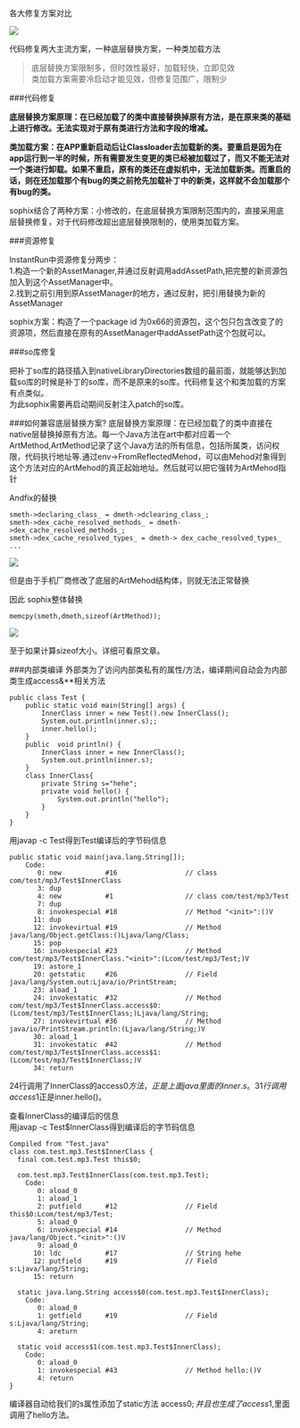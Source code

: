各大修复方案对比

![](https://i.imgur.com/DYjFpUz.png)

代码修复两大主流方案，一种底层替换方案，一种类加载方法  

>底层替换方案限制多，但时效性最好，加载轻快，立即见效   
>类加载方案需要冷启动才能见效，但修复范围广，限制少

###代码修复

**底层替换方案原理：在已经加载了的类中直接替换掉原有方法，是在原来类的基础上进行修改。无法实现对于原有类进行方法和字段的增减。**  

**类加载方案：在APP重新启动后让Classloader去加载新的类。要重启是因为在app运行到一半的时候，所有需要发生变更的类已经被加载过了，而又不能无法对一个类进行卸载。如果不重启，原有的类还在虚拟机中，无法加载新类。而重启的话，则在还加载那个有bug的类之前抢先加载补丁中的新类，这样就不会加载那个有bug的类。**

sophix结合了两种方案：小修改的，在底层替换方案限制范围内的，直接采用底层替换修复，对于代码修改超出底层替换限制的，使用类加载方案。

###资源修复

InstantRun中资源修复分两步：  
1.构造一个新的AssetManager,并通过反射调用addAssetPath,把完整的新资源包加入到这个AssetManager中。  
2.找到之前引用到原AssetManager的地方，通过反射，把引用替换为新的AssetManager

sophix方案：构造了一个package id 为0x66的资源包，这个包只包含改变了的资源项，然后直接在原有的AssetManager中addAssetPath这个包就可以。

###so库修复

把补丁so库的路径插入到nativeLibraryDirectories数组的最前面，就能够达到加载so库的时候是补丁的so库，而不是原来的so库。代码修复这个和类加载的方案有点类似。  
为此sophix需要再启动期间反射注入patch的so库。




###如何兼容底层替换方案?
底层替换方案原理：在已经加载了的类中直接在native层替换掉原有方法。每一个Java方法在art中都对应着一个ArtMethod,ArtMethod记录了这个Java方法的所有信息，包括所属类，访问权限，代码执行地址等.通过env->FromReflectedMehod，可以由Mehod对象得到这个方法对应的ArtMehod的真正起始地址。然后就可以把它强转为ArtMehod指针

Andfix的替换  

	smeth->declaring_class_ = dmeth->dclearing_class_;
	smeth->dex_cache_resolved_methods_ = dmeth->dex_cache_resolved_methods_;
	smeth->dex_cache_resolved_types_ = dmeth-> dex_cache_resolved_types_
	...


![](https://i.imgur.com/vaATwOO.png)

但是由于手机厂商修改了底层的ArtMehod结构体，则就无法正常替换

因此 sophix整体替换

	memcpy(smeth,dmeth,sizeof(ArtMethod));

![](https://i.imgur.com/E9E0NSI.png)


至于如果计算sizeof大小。详细可看原文章。



###内部类编译
外部类为了访问内部类私有的属性/方法，编译期间自动会为内部类生成access&**相关方法

	public class Test {
		public static void main(String[] args) {
			InnerClass inner = new Test().new InnerClass();
			System.out.println(inner.s);;
			inner.hello();
		}
		public  void println() {
			InnerClass inner = new InnerClass();
			System.out.println(inner.s);
		}
		class InnerClass{
			private String s="hehe";
			private void hello() {
				System.out.println("hello");
			}
		}
	}
用javap -c Test得到Test编译后的字节码信息

	public static void main(java.lang.String[]);
	    Code:
	       0: new           #16                 // class com/test/mp3/Test$InnerClass
	       3: dup           
	       4: new           #1                  // class com/test/mp3/Test
	       7: dup           
	       8: invokespecial #18                 // Method "<init>":()V
	      11: dup           
	      12: invokevirtual #19                 // Method java/lang/Object.getClass:()Ljava/lang/Class;
	      15: pop           
	      16: invokespecial #23                 // Method com/test/mp3/Test$InnerClass."<init>":(Lcom/test/mp3/Test;)V
	      19: astore_1      
	      20: getstatic     #26                 // Field java/lang/System.out:Ljava/io/PrintStream;
	      23: aload_1       
	      24: invokestatic  #32                 // Method com/test/mp3/Test$InnerClass.access$0:(Lcom/test/mp3/Test$InnerClass;)Ljava/lang/String;
	      27: invokevirtual #36                 // Method java/io/PrintStream.println:(Ljava/lang/String;)V
	      30: aload_1       
	      31: invokestatic  #42                 // Method com/test/mp3/Test$InnerClass.access$1:(Lcom/test/mp3/Test$InnerClass;)V
	      34: return        
  
24行调用了InnerClass的access$0方法，正是上面java里面的inner.s。  
31行调用access$1正是inner.hello()。

查看InnerClass的编译后的信息  
用javap -c Test$InnerClass得到编译后的字节码信息

	Compiled from "Test.java"
	class com.test.mp3.Test$InnerClass {
	  final com.test.mp3.Test this$0;
	
	  com.test.mp3.Test$InnerClass(com.test.mp3.Test);
	    Code:
	       0: aload_0       
	       1: aload_1       
	       2: putfield      #12                 // Field this$0:Lcom/test/mp3/Test;
	       5: aload_0       
	       6: invokespecial #14                 // Method java/lang/Object."<init>":()V
	       9: aload_0       
	      10: ldc           #17                 // String hehe
	      12: putfield      #19                 // Field s:Ljava/lang/String;
	      15: return        
	  
	  static java.lang.String access$0(com.test.mp3.Test$InnerClass);
	    Code:
	       0: aload_0       
	       1: getfield      #19                 // Field s:Ljava/lang/String;
	       4: areturn       
	
	  static void access$1(com.test.mp3.Test$InnerClass);
	    Code:
	       0: aload_0       
	       1: invokespecial #43                 // Method hello:()V
	       4: return        
	}

编译器自动给我们的s属性添加了static方法 access$0;并且也生成了access$1,里面调用了hello方法。


